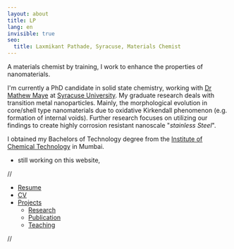 ```yaml
---
layout: about
title: LP
lang: en
invisible: true
seo:
  title: Laxmikant Pathade, Syracuse, Materials Chemist
---
```


A materials chemist by training, I work to enhance the properties of nanomaterials.

I'm currently a PhD candidate in solid state chemistry, working with [Dr Mathew Maye](http://nano.syr.edu) at [Syracuse University](https://syracuse.edu/).
My graduate research deals with transition metal nanoparticles. Mainly, the morphological evolution in core/shell type nanomaterials due to oxidative Kirkendall phenomenon (e.g. formation of internal voids). Further research focuses on utilizing our findings to create highly corrosion resistant nanoscale "*stainless Steel*".

I obtained my Bachelors of Technology degree from the [Institute of Chemical Technology](https://en.wikipedia.org/wiki/Institute_of_Chemical_Technology) in Mumbai.

* still working on this website,

//<div class="page">
*   [Resume](/assets/resume-laxmikantpathade.pdf "Resume")
*   [CV](/assets/CV-laxmikantpathade.pdf "CV")
*   [Projects<span class="caret"></span>](/projects "Projects")
    *   [Research](/projects/research)
    *   [Publication](/projects/publication)
    *   [Teaching](/projects/Teaching)

//</div>
